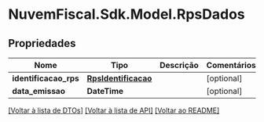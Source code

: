 # NuvemFiscal.Sdk.Model.RpsDados

## Propriedades

Nome | Tipo | Descrição | Comentários
------------ | ------------- | ------------- | -------------
**identificacao_rps** | [**RpsIdentificacao**](RpsIdentificacao.md) |  | [optional] 
**data_emissao** | **DateTime** |  | [optional] 

[[Voltar à lista de DTOs]](../README.md#documentation-for-models) [[Voltar à lista de API]](../README.md#documentation-for-api-endpoints) [[Voltar ao README]](../README.md)

